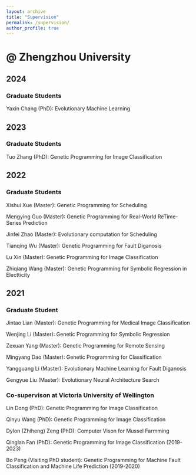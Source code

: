 ```yaml
---
layout: archive
title: "Supervision"
permalink: /supervision/
author_profile: true
---
```


# @ Zhengzhou University

## 2024
### Graduate Students
Yaxin Chang (PhD): Evolutionary Machine Learning

## 2023
### Graduate Students
Tuo Zhang (PhD): Genetic Programming for Image Classification

## 2022
### Graduate Students
Xishui Xue (Master): Genetic Programming for Scheduling

Mengying Guo (Master): Genetic Programming for Real-World ReTime-Series Prediction

Jinfei Zhao (Master): Evolutionary computation for Scheduling

Tianqing Wu (Master): Genetic Programming for Fault Diganosis

Lu Xin (Master): Genetic Programming for Image Classification

Zhiqiang Wang (Master): Genetic Programming for Symbolic Regression in Electticity

## 2021
### Graduate Student
Jintao Lian (Master): Genetic Programming for Medical Image Classification

Wenjing Li (Master): Genetic Programming for Symbolic Regression

Zexuan Yang (Master): Genetic Programming for Remote Sensing

Mingyang Dao (Master): Genetic Programming for Classification

Yangguang Li (Master): Evolutionary Machine Learning for Fault Diganosis

Gengyue Liu (Master): Evolutionary Neural Architecture Search

### Co-supervison at Victoria University of Wellington

Lin Dong (PhD): Genetic Programming for Image Classification

Qinyu Wang (PhD): Genetic Programming for Image Classification

Dylon (Zhiheng) Zeng (PhD): Computer Vison for Mussel Farmming

Qinglan Fan (PhD): Genetic Programming for Image Classification (2019-2023)

Bo Peng (Visiting PhD student): Genetic Programming for Machine Fault Classification and Machine Life Prediction (2019-2020)
